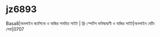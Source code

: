 # jz6893
Basa8|অনলাইন ক্যাসিনো ও বাজির সমন্বিত সাইট | ফ্রি স্পোর্টস ভবিষ্যদ্বাণী ও বাজির সাইট|অনলাইন বেটিং সেবা|0707
